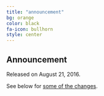 ```yaml
---
title: "announcement"
bg: orange
color: black
fa-icon: bullhorn
style: center
---
```


Announcement
----

Released on August 21, 2016.

See below for [some of the changes](#whatshaschanged).
